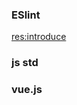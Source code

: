 ### ESlint
[res:introduce](https://www.jianshu.com/p/2bcdce1dc8d4)

### js std 
[](https://developer.mozilla.org/zh-CN/docs/Web/JavaScript/Reference/Global_Objects)

### vue.js
